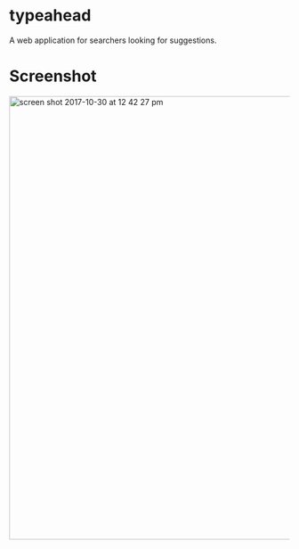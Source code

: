 # typeahead
A web application for searchers looking for suggestions.

# Screenshot
<img width="796" alt="screen shot 2017-10-30 at 12 42 27 pm" src="https://user-images.githubusercontent.com/963451/32191903-d5ef0d08-bd6f-11e7-975a-92b61c897b4a.png">
